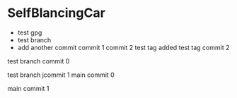 # SelfBlancingCar

* test gpg
* test branch
* add another commit
 commit 1
 commit 2
test tag added
test tag commit 2

test branch commit 0

test branch jcommit 1
main commit 0

main commit 1